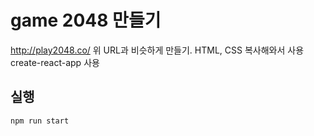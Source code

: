 # game 2048 만들기

http://play2048.co/
위 URL과 비슷하게 만들기. HTML, CSS 복사해와서 사용
create-react-app 사용

## 실행

```
npm run start
```